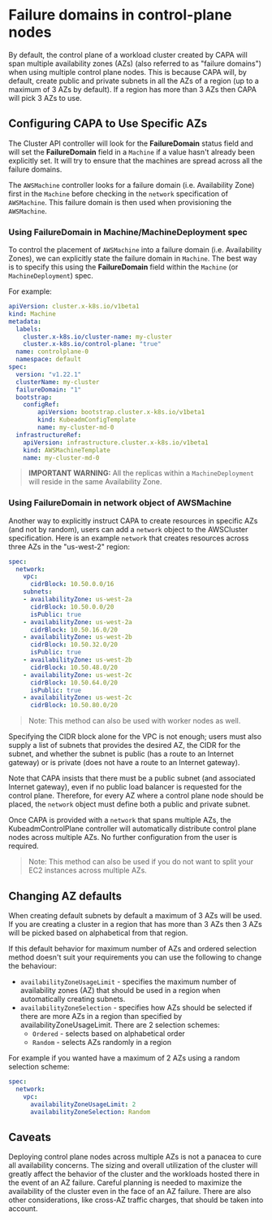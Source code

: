 # Failure domains in control-plane nodes

By default, the control plane of a workload cluster created by CAPA will span multiple availability zones (AZs) (also referred to as "failure domains") when using multiple control plane nodes. This is because CAPA will, by default, create public and private subnets in all the AZs of a region (up to a maximum of 3 AZs by default). If a region has more than 3 AZs then CAPA will pick 3 AZs to use.

## Configuring CAPA to Use Specific AZs

The Cluster API controller will look for the **FailureDomain** status field and will set the **FailureDomain** field in a `Machine` if a value hasn't already been explicitly set. It will try to ensure that the machines are spread across all the failure domains.

The `AWSMachine` controller looks for a failure domain (i.e. Availability Zone) first in the `Machine` before checking in the `network` specification of `AWSMachine`. This failure domain is then used when provisioning the `AWSMachine`.

### Using FailureDomain in Machine/MachineDeployment spec

To control the placement of `AWSMachine` into a failure domain (i.e. Availability Zones), we can explicitly state the failure domain in `Machine`. The best way is to specify this using the **FailureDomain** field within the `Machine` (or `MachineDeployment`) spec.

For example:

```yaml
apiVersion: cluster.x-k8s.io/v1beta1
kind: Machine
metadata:
  labels:
    cluster.x-k8s.io/cluster-name: my-cluster
    cluster.x-k8s.io/control-plane: "true"
  name: controlplane-0
  namespace: default
spec:
  version: "v1.22.1"
  clusterName: my-cluster
  failureDomain: "1"
  bootstrap:
    configRef:
        apiVersion: bootstrap.cluster.x-k8s.io/v1beta1
        kind: KubeadmConfigTemplate
        name: my-cluster-md-0
  infrastructureRef:
    apiVersion: infrastructure.cluster.x-k8s.io/v1beta1
    kind: AWSMachineTemplate
    name: my-cluster-md-0
```
>**IMPORTANT WARNING:** All the replicas within a `MachineDeployment` will reside in the same Availability Zone.

### Using FailureDomain in network object of AWSMachine

Another way to explicitly instruct CAPA to create resources in specific AZs (and not by random), users can add a `network` object to the AWSCluster specification. Here is an example `network` that creates resources across three AZs in the "us-west-2" region:

```yaml
spec:
  network:
    vpc:
      cidrBlock: 10.50.0.0/16
    subnets:
    - availabilityZone: us-west-2a
      cidrBlock: 10.50.0.0/20
      isPublic: true
    - availabilityZone: us-west-2a
      cidrBlock: 10.50.16.0/20
    - availabilityZone: us-west-2b
      cidrBlock: 10.50.32.0/20
      isPublic: true
    - availabilityZone: us-west-2b
      cidrBlock: 10.50.48.0/20
    - availabilityZone: us-west-2c
      cidrBlock: 10.50.64.0/20
      isPublic: true
    - availabilityZone: us-west-2c
      cidrBlock: 10.50.80.0/20
```

> Note: This method can also be used with worker nodes as well.

Specifying the CIDR block alone for the VPC is not enough; users must also supply a list of subnets that provides the desired AZ, the CIDR for the subnet, and whether the subnet is public (has a route to an Internet gateway) or is private (does not have a route to an Internet gateway).

Note that CAPA insists that there must be a public subnet (and associated Internet gateway), even if no public load balancer is requested for the control plane. Therefore, for every AZ where a control plane node should be placed, the `network` object must define both a public and private subnet.

Once CAPA is provided with a `network` that spans multiple AZs, the KubeadmControlPlane controller will automatically distribute control plane nodes across multiple AZs. No further configuration from the user is required.

> Note: This method can also be used if you do not want to split your EC2 instances across multiple AZs.

## Changing AZ defaults

When creating default subnets by default a maximum of 3 AZs will be used. If you are creating a cluster in a region that has more than 3 AZs then 3 AZs will be picked based on alphabetical from that region.

If this default behavior for maximum number of AZs and ordered selection method doesn't suit your requirements you can use the following to change the behaviour:

* `availabilityZoneUsageLimit` - specifies the maximum number of availability zones (AZ) that should be used in a region when automatically creating subnets.
* `availabilityZoneSelection` - specifies how AZs should be selected if there are more AZs in a region than specified by availabilityZoneUsageLimit. There are 2 selection schemes:
  * `Ordered` - selects based on alphabetical order
  * `Random` - selects AZs randomly in a region

For example if you wanted have a maximum of 2 AZs using a random selection scheme:

```yaml
spec:
  network:
    vpc:
      availabilityZoneUsageLimit: 2
      availabilityZoneSelection: Random
```

## Caveats

Deploying control plane nodes across multiple AZs is not a panacea to cure all availability concerns. The sizing and overall utilization of the cluster will greatly affect the behavior of the cluster and the workloads hosted there in the event of an AZ failure. Careful planning is needed to maximize the availability of the cluster even in the face of an AZ failure. There are also other considerations, like cross-AZ traffic charges, that should be taken into account.
